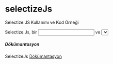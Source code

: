 # selectizeJs
Selectize.JS Kullanımı ve Kod Örneği

Selectize.Js, bir <input> ve <select> kutusunun melezidir. JQuery tabanlıdır ve etiketleme, kişi listeleri, ülke seçiciler vb. için kullanışlıdır.  

##### Dökümantasyon
SelectizeJs [Dökümantasyon](https://selectize.dev/docs.html)
